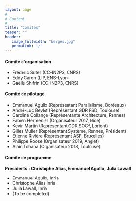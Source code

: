 ```yaml
---
layout: page
#
# Content
#
title: "Comités"
teaser: ""
header:
   image_fullwidth: "berges.jpg"
   permalink: "/"
---
```



#### Comité d'organisation 
 + Frédéric Suter (CC-IN2P3, CNRS)
 + Eddy Caron (LIP, ENS-Lyon) 
 + Gaëlle Shifrin (CC-IN2P3, CNRS)

#### Comité de pilotage
 + Emmanuel Agullo (Représentant Parallélisme, Bordeaux)
 + André-Luc Beylot (Représentant GDR RSD, Toulouse)
 + Caroline Collange (Représentante Architecture, Rennes)
 + Fabien Hermenier (Organisateur 2017, Nice)
 + Kevin Martin (Représentant GDR SOC², Lorient)
 + Gilles Muller (Représentant Système, Rennes, Président)
 + Étienne Rivière (Représentant ASF, Bruxelles)
 + Philippe Roose (Organisateur 2019, Anglet)
 + Alain Tchana (Organisateur 2018, Toulouse)

#### Comité de programme
**Présidents : Christophe Alias, Emmanuel Agullo, Julia Lawall**

+ Emmanuel Agullo, Inria
+ Christophe Alias Inria 
+ Julia Lawall, Inria
+ (To be completed)
